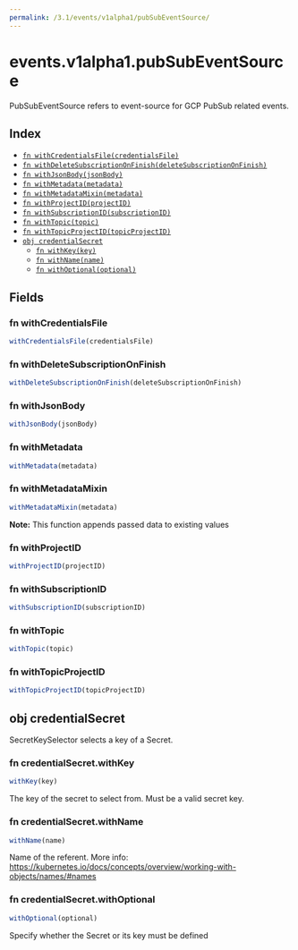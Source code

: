 ```yaml
---
permalink: /3.1/events/v1alpha1/pubSubEventSource/
---
```


# events.v1alpha1.pubSubEventSource

PubSubEventSource refers to event-source for GCP PubSub related events.

## Index

* [`fn withCredentialsFile(credentialsFile)`](#fn-withcredentialsfile)
* [`fn withDeleteSubscriptionOnFinish(deleteSubscriptionOnFinish)`](#fn-withdeletesubscriptiononfinish)
* [`fn withJsonBody(jsonBody)`](#fn-withjsonbody)
* [`fn withMetadata(metadata)`](#fn-withmetadata)
* [`fn withMetadataMixin(metadata)`](#fn-withmetadatamixin)
* [`fn withProjectID(projectID)`](#fn-withprojectid)
* [`fn withSubscriptionID(subscriptionID)`](#fn-withsubscriptionid)
* [`fn withTopic(topic)`](#fn-withtopic)
* [`fn withTopicProjectID(topicProjectID)`](#fn-withtopicprojectid)
* [`obj credentialSecret`](#obj-credentialsecret)
  * [`fn withKey(key)`](#fn-credentialsecretwithkey)
  * [`fn withName(name)`](#fn-credentialsecretwithname)
  * [`fn withOptional(optional)`](#fn-credentialsecretwithoptional)

## Fields

### fn withCredentialsFile

```ts
withCredentialsFile(credentialsFile)
```



### fn withDeleteSubscriptionOnFinish

```ts
withDeleteSubscriptionOnFinish(deleteSubscriptionOnFinish)
```



### fn withJsonBody

```ts
withJsonBody(jsonBody)
```



### fn withMetadata

```ts
withMetadata(metadata)
```



### fn withMetadataMixin

```ts
withMetadataMixin(metadata)
```



**Note:** This function appends passed data to existing values

### fn withProjectID

```ts
withProjectID(projectID)
```



### fn withSubscriptionID

```ts
withSubscriptionID(subscriptionID)
```



### fn withTopic

```ts
withTopic(topic)
```



### fn withTopicProjectID

```ts
withTopicProjectID(topicProjectID)
```



## obj credentialSecret

SecretKeySelector selects a key of a Secret.

### fn credentialSecret.withKey

```ts
withKey(key)
```

The key of the secret to select from.  Must be a valid secret key.

### fn credentialSecret.withName

```ts
withName(name)
```

Name of the referent. More info: https://kubernetes.io/docs/concepts/overview/working-with-objects/names/#names

### fn credentialSecret.withOptional

```ts
withOptional(optional)
```

Specify whether the Secret or its key must be defined